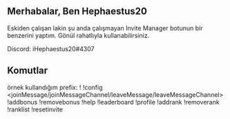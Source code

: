 ## Merhabalar, Ben Hephaestus20
Eskiden çalışan lakin şu anda çalışmayan Invite Manager botunun bir benzerini yaptım. Gönül rahatlıyla kullanabilirsiniz.

Discord: iHephaestus20#4307

## Komutlar
örnek kullandığım prefix: !
!config <joinMessage/joinMessageChannel/leaveMessage/leaveMessageChannel>
!addbonus
!removebonus
!help
!leaderboard
!profile
!addrank
!removerank
!ranklist
!resetinvite
